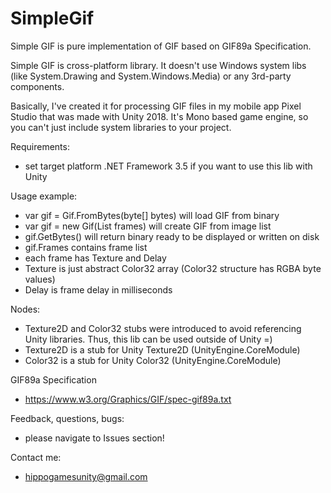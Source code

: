 # SimpleGif
Simple GIF is pure implementation of GIF based on GIF89a Specification.

Simple GIF is cross-platform library. It doesn't use Windows system libs (like System.Drawing and System.Windows.Media) or any 3rd-party components.

Basically, I've created it for processing GIF files in my mobile app Pixel Studio that was made with Unity 2018. It's Mono based game engine, so you can't just include system libraries to your project.

Requirements:
- set target platform .NET Framework 3.5 if you want to use this lib with Unity

Usage example:
- var gif = Gif.FromBytes(byte[] bytes) will load GIF from binary
- var gif = new Gif(List<GifFrame> frames) will create GIF from image list
- gif.GetBytes() will return binary ready to be displayed or written on disk
- gif.Frames contains frame list
- each frame has Texture and Delay
- Texture is just abstract Color32 array (Color32 structure has RGBA byte values)
- Delay is frame delay in milliseconds
  
Nodes:
- Texture2D and Color32 stubs were introduced to avoid referencing Unity libraries. Thus, this lib can be used outside of Unity =)
- Texture2D is a stub for Unity Texture2D (UnityEngine.CoreModule)
- Color32 is a stub for Unity Color32 (UnityEngine.CoreModule)

GIF89a Specification
- https://www.w3.org/Graphics/GIF/spec-gif89a.txt

Feedback, questions, bugs:
- please navigate to Issues section!

Contact me:
- hippogamesunity@gmail.com
